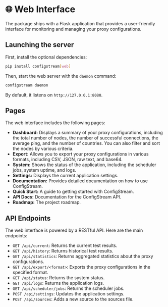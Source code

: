 # 🌐 Web Interface

The package ships with a Flask application that provides a user-friendly interface for monitoring and managing your proxy configurations.

## Launching the server

First, install the optional dependencies:

```bash
pip install configstream[web]
```

Then, start the web server with the `daemon` command:

```bash
configstream daemon
```

By default, it listens on `http://127.0.0.1:8080`.

## Pages

The web interface includes the following pages:

-   **Dashboard:** Displays a summary of your proxy configurations, including the total number of nodes, the number of successful connections, the average ping, and the number of countries. You can also filter and sort the nodes by various criteria.
-   **Export:** Allows you to export your proxy configurations in various formats, including CSV, JSON, raw text, and base64.
-   **System:** Shows the status of the application, including the scheduler jobs, system uptime, and logs.
-   **Settings:** Displays the current application settings.
-   **Documentation:** Provides detailed documentation on how to use ConfigStream.
-   **Quick Start:** A guide to getting started with ConfigStream.
-   **API Docs:** Documentation for the ConfigStream API.
-   **Roadmap:** The project roadmap.

## API Endpoints

The web interface is powered by a RESTful API. Here are the main endpoints:

-   `GET /api/current`: Returns the current test results.
-   `GET /api/history`: Returns historical test results.
-   `GET /api/statistics`: Returns aggregated statistics about the proxy configurations.
-   `GET /api/export/<format>`: Exports the proxy configurations in the specified format.
-   `GET /api/status`: Returns the system status.
-   `GET /api/logs`: Returns the application logs.
-   `GET /api/scheduler/jobs`: Returns the scheduler jobs.
-   `POST /api/settings`: Updates the application settings.
-   `POST /api/sources`: Adds a new source to the sources file.